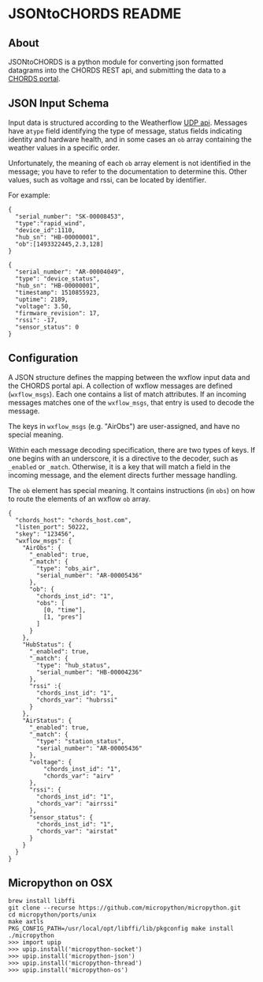 # JSONtoCHORDS README

## About
JSONtoCHORDS is a python module for converting json formatted datagrams into the CHORDS
REST api, and submitting the data to a [CHORDS portal](http://chordsrt.com).

## JSON Input Schema
Input data is structured according to the Weatherflow 
[UDP api](https://weatherflow.github.io/SmartWeather/api/udp.html).
Messages have  a`type` field identifying the type of message,
status fields indicating identity and hardware health, 
and in some cases an `ob` array containing the weather values in a specific order. 

Unfortunately, the meaning of each `ob` array element is not identified in the message; you
have to refer to the documentation to determine this. Other values, such as voltage and rssi,
can be located by identifier.

For example:

```
{
  "serial_number": "SK-00008453",
  "type":"rapid_wind",
  "device_id":1110,
  "hub_sn": "HB-00000001",
  "ob":[1493322445,2.3,128]
}
```
```
{
  "serial_number": "AR-00004049",
  "type": "device_status",
  "hub_sn": "HB-00000001",
  "timestamp": 1510855923,
  "uptime": 2189,
  "voltage": 3.50,
  "firmware_revision": 17,
  "rssi": -17,
  "sensor_status": 0
}
```

## Configuration
A JSON structure defines the mapping between the wxflow input data and the CHORDS portal api.
A collection of wxflow messages are defined (`wxflow_msgs`). Each one contains a list of 
match attributes. If an incoming messages matches one of the `wxflow_msgs`, that entry is 
used to decode the message.

The keys in `wxflow_msgs` (e.g. "AirObs") are user-assigned, and have no special meaning.

Within each message decoding specification, there are two types of keys. If one
begins with an underscore, it is a directive to the decoder, such as `_enabled` or
`_match`. Otherwise, it is a key that will match a field in the incoming message,
and the element directs further message handling.

The `ob` element has special meaning. It contains instructions (in `obs`) on how to
route the elements of an wxflow `ob` array.
```
{
  "chords_host": "chords_host.com",
  "listen_port": 50222,
  "skey": "123456",
  "wxflow_msgs": {
    "AirObs": { 
      "_enabled": true,
      "_match": {
        "type": "obs_air",
        "serial_number": "AR-00005436"
      },
      "ob": {
        "chords_inst_id": "1", 
        "obs": [
          [0, "time"],
          [1, "pres"]
        ]
      }
    },
    "HubStatus": {
      "_enabled": true,
      "_match": {
        "type": "hub_status",
        "serial_number": "HB-00004236"
      },
      "rssi" :{
        "chords_inst_id": "1",
        "chords_var": "hubrssi"
      }
    },
    "AirStatus": {
      "_enabled": true,
      "_match": {
        "type": "station_status",
        "serial_number": "AR-00005436"
      },
      "voltage": {
          "chords_inst_id": "1",
          "chords_var": "airv"
      },
      "rssi": {
        "chords_inst_id": "1",
        "chords_var": "airrssi"
      },
      "sensor_status": {
        "chords_inst_id": "1",
        "chords_var": "airstat"
      }
    }
  }
}
```

## Micropython on OSX
```
brew install libffi
git clone --recurse https://github.com/micropython/micropython.git
cd micropython/ports/unix
make axtls
PKG_CONFIG_PATH=/usr/local/opt/libffi/lib/pkgconfig make install
./micropython
>>> import upip
>>> upip.install('micropython-socket')
>>> upip.install('micropython-json')
>>> upip.install('micropython-thread')
>>> upip.install('micropython-os')
```

